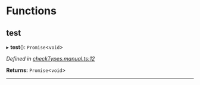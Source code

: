 

# Functions

<a id="test"></a>

##  test

▸ **test**(): `Promise`<`void`>

*Defined in [checkTypes.manual.ts:12](https://github.com/polkadot-js/api/blob/6b8ecb2/packages/api/src/checkTypes.manual.ts#L12)*

**Returns:** `Promise`<`void`>

___

